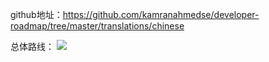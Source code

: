 github地址：https://github.com/kamranahmedse/developer-roadmap/tree/master/translations/chinese

总体路线：
![](https://img-blog.csdnimg.cn/img_convert/8830e9d1239fe053e75d4cbf204f9955.png)
